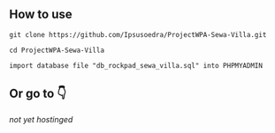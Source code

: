 ## How to use
```
git clone https://github.com/Ipsusoedra/ProjectWPA-Sewa-Villa.git
```
```
cd ProjectWPA-Sewa-Villa
```
```
import database file "db_rockpad_sewa_villa.sql" into PHPMYADMIN
```

## Or go to 👇
*not yet hostinged*



